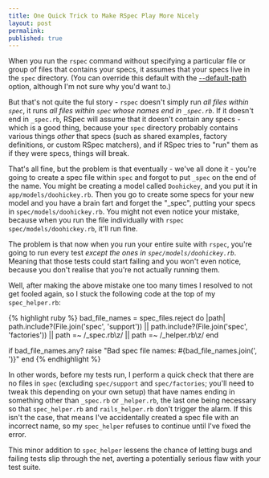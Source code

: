 ```yaml
---
title: One Quick Trick to Make RSpec Play More Nicely
layout: post
permalink: 
published: true
---
```


When you run the `rspec` command without specifying a particular file or group of files that contains your specs, it assumes that your specs live in the `spec` directory. (You can override this default with the [--default-path](https://www.relishapp.com/rspec/rspec-core/v/3-0/docs/configuration/setting-the-default-spec-path) option, although I'm not sure why you'd want to.)

But that's not quite the ful story - `rspec` doesn't simply run *all files within `spec`*, it runs *all files within `spec` whose names end in `_spec.rb`*. If it doesn't end in `_spec.rb`, RSpec will assume that it doesn't contain any specs - which is a good thing, because your `spec` directory probably contains various things *other* that specs (such as shared examples, factory definitions, or custom RSpec matchers), and if RSpec tries to "run" them as if they were specs, things will break.

That's all fine, but the problem is that eventually - we've all done it - you're going to create a spec file within `spec` and forgot to put `_spec` on the end of the name. You might be creating a model called `Doohickey`, and you put it in `app/models/doohickey.rb`. Then you go to create some specs for your new model and you have a brain fart and forget the "_spec", putting your specs in `spec/models/doohickey.rb`. You might not even notice your mistake, because when you run the file individually with `rspec spec/models/doohickey.rb`, it'll run fine.

The problem is that now when you run your entire suite with `rspec`, you're going to run every test *except the ones in `spec/models/doohickey.rb`*. Meaning that those tests could start failing and you won't even notice, because you don't realise that you're not actually running them.

Well, after making the above mistake one too many times I resolved to not get fooled again, so I stuck the following code at the top of my `spec_helper.rb`:

{% highlight ruby %}
bad_file_names = spec_files.reject do |path|
  path.include?(File.join('spec', 'support')) ||
  path.include?(File.join('spec', 'factories')) ||
  path =~ /_spec.rb\z/ || path =~ /_helper.rb\z/
end

if bad_file_names.any?
  raise "Bad spec file names: #{bad_file_names.join(', ')}"
end
{% endhighlight %}

In other words, before my tests run, I perform a quick check that there are no files in `spec` (excluding `spec/support` and `spec/factories`; you'll need to tweak this depending on your own setup) that have names ending in something other than `_spec.rb` or `_helper.rb`, the last one being necessary so that `spec_helper.rb` and `rails_helper.rb` don't trigger the alarm. If this isn't the case, that means I've accidentally created a spec file with an incorrect name, so my `spec_helper` refuses to continue until I've fixed the error.

This minor addition to `spec_helper` lessens the chance of letting bugs and failing tests slip through the net, averting a potentially serious flaw with your test suite.
